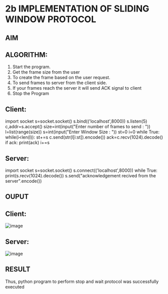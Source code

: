 # 2b IMPLEMENTATION OF SLIDING WINDOW PROTOCOL
## AIM
## ALGORITHM:
1. Start the program.
2. Get the frame size from the user
3. To create the frame based on the user request.
4. To send frames to server from the client side.
5. If your frames reach the server it will send ACK signal to client
6. Stop the Program
## Client:
import socket
s=socket.socket()
s.bind(('localhost',8000))
s.listen(5)
c,addr=s.accept()
size=int(input("Enter number of frames to send : "))
l=list(range(size))
s=int(input("Enter Window Size : "))
st=0
i=0
while True:
 while(i<len(l)):
     st+=s
     c.send(str(l[i:st]).encode())
     ack=c.recv(1024).decode()
     if ack:
        print(ack)
        i+=s
## Server:
import socket
s=socket.socket()
s.connect(('localhost',8000))
while True: 
 print(s.recv(1024).decode())
 s.send("acknowledgement recived from the server".encode())
## OUPUT
## Client:
![image](https://github.com/priyadharshini210/2b_SLIDING_WINDOW_PROTOCOL/assets/148514638/c433eaf8-0ae4-4b27-922c-3c7f7f6dca24)
## Server:
![image](https://github.com/priyadharshini210/2b_SLIDING_WINDOW_PROTOCOL/assets/148514638/e19c28fb-6be4-49eb-ad8c-1220dc7b4f49)


## RESULT
Thus, python program to perform stop and wait protocol was successfully executed

